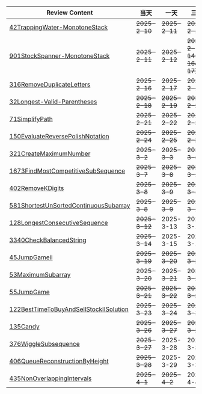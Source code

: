 | **Review Content**                                                                       | **当天**        | **一天**        | **三天**                   | **7天**        | **15天**       | **30天**       |
|------------------------------------------------------------------------------------------|---------------|---------------|--------------------------|---------------|---------------|---------------|
| [42TrappingWater-MonotoneStack](Stack/42TrappingRainWater-MonotoneStack.php)             | ~~2025-2-10~~ | ~~2025-2-11~~ | ~~2025-2-13~~            | ~~2025-2-17~~ | ~~2025-2-25~~ | 2025-3-11     |
| [901StockSpanner-MonotoneStack](Stack/901StockSpanner-MonotoneStack.php)                 | ~~2025-2-11~~ | ~~2025-2-12~~ | ~~2025-2-14(2-16&2-17)~~ | ~~2025-2-18~~ | ~~2025-2-26~~ | ~~2025-3-12~~ |
| [316RemoveDuplicateLetters](Stack/316RemoveDuplicateLetters.php)                         | ~~2025-2-16~~ | ~~2025-2-17~~ | ~~2025-2-19~~            | ~~2025-2-23~~ | ~~2025-3-3~~  | ~~2025-3-18~~ |
| [32Longest-Valid-Parentheses](Stack/32LongestValidParentheses.php)                       | ~~2025-2-18~~ | ~~2025-2-19~~ | ~~2025-2-21~~            | ~~2025-2-25~~ | ~~2025-3-5~~  | 2025-3-20     |
| [71SimplifyPath](Stack/71SimplifyPath.php)                                               | ~~2025-2-21~~ | ~~2025-2-22~~ | ~~2025-2-24~~            | ~~2025-2-28~~ | ~~2025-3-8~~  | ~~2025-3-23~~ |
| [150EvaluateReversePolishNotation](Stack/150EvaluateReversePolishNotation.php)           | ~~2025-2-24~~ | ~~2025-2-25~~ | ~~2025-2-27~~            | ~~2025-3-1~~  | ~~2025-3-11~~ | 2025-3-26     |
| [321CreateMaximumNumber](Stack/321CreateMaximumNumber/321CreateMaximumNumber.php)        | ~~2025-3-2~~  | ~~2025-3-3~~  | ~~2025-3-5~~             | 2025-3-9      | 2025-3-16     | 2025-4-2      |
| [1673FindMostCompetitiveSubSequence](Stack/1673FindTheMostCompetitiveSubSequence.php)    | ~~2025-3-7~~  | ~~2025-3-8~~  | ~~2025-3-10~~            | 2025-3-14     | 2025-3-22     | 2025-4-7      |
| [402RemoveKDigits](Stack/402RemoveKDigits.php)                                           | ~~2025-3-8~~  | ~~2025-3-9~~  | ~~2025-3-11~~            | 2025-3-15     | 2025-3-23     | 2025-4-8      |
| [581ShortestUnSortedContinuousSubarray](Stack/581ShortestUnSortedContinuousSubarray.php) | ~~2025-3-8~~  | ~~2025-3-9~~  | ~~2025-3-11~~            | 2025-3-15     | 2025-3-23     | 2025-4-8      |
| [128LongestConsecutiveSequence](Hash/128LongestConsecutiveSequence.php)                  | ~~2025-3-12~~ | 2025-3-13     | 2025-3-14                | 2025-3-19     | 2025-3-27     | 2025-4-13     |
| [3340CheckBalancedString](String/3340CheckBalancedString.php)                            | ~~2025-3-14~~ | 2025-3-15     | 2025-3-16                | 2025-3-21     | 2025-3-29     | 2025-4-15     |
| [45JumpGameii](Greedy/45JumpGameii.php)                                                  | ~~2025-3-19~~ | ~~2025-3-20~~ | ~~2025-3-22~~            | ~~2025-3-26~~ | 2025-4-12     | 2025-4-27     |
| [53MaximumSubarray](Greedy/53MaximumSubarray.php)                                        | ~~2025-3-20~~ | ~~2025-3-21~~ | ~~2025-3-23~~            | ~~2025-3-27~~ | 2025-4-13     | 2025-4-28     |
| [55JumpGame](Greedy/55JumpGame.php)                                                      | ~~2025-3-21~~ | ~~2025-3-22~~ | ~~2025-3-24~~            | ~~2025-3-28~~ | 2025-4-14     | 2025-4-29     |
| [122BestTimeToBuyAndSellStockIISolution](Greedy/122BestTimeToBuyAndSellStockii.php)      | ~~2025-3-23~~ | ~~2025-3-24~~ | ~~2025-3-26~~            | ~~2025-3-30~~ | 2025-4-16     | 2025-5-1      |
| [135Candy](Greedy/135Candy.php)                                                          | ~~2025-3-26~~ | ~~2025-3-27~~ | ~~2025-3-29~~            | 2025-4-2      | 2025-4-19     | 2025-5-4      |
| [376WiggleSubsequence](Greedy/376WiggleSubsequence.php)                                  | ~~2025-3-27~~ | 2025-3-28     | 2025-3-30                | 2025-4-3      | 2025-4-20     | 2025-5-5      |
| [406QueueReconstructionByHeight](Greedy/406QueueReconstructionByHeight.php)              | ~~2025-3-28~~ | 2025-3-29     | 2025-3-31                | 2025-4-4      | 2025-4-21     | 2025-5-6      |
| [435NonOverlappingIntervals](Greedy/435NonOverlappingIntervals.php)                      | ~~2025-4-1~~  | ~~2025-4-2~~  | 2025-4-4                 | 2025-4-8      | 2025-4-25     | 2025-5-10     |
